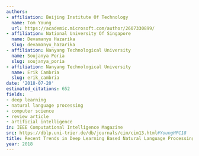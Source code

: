 ```yaml
---
authors:
- affiliation: Beijing Institute Of Technology
  name: Tom Young
  url: https://academic.microsoft.com/author/2607330899/
- affiliation: National University Of Singapore
  name: Devamanyu Hazarika
  slug: devamanyu_hazarika
- affiliation: Nanyang Technological University
  name: Soujanya Poria
  slug: soujanya_poria
- affiliation: Nanyang Technological University
  name: Erik Cambria
  slug: erik_cambria
date: '2018-07-20'
estimated_citations: 652
fields:
- deep learning
- natural language processing
- computer science
- review article
- artificial intelligence
in: IEEE Computational Intelligence Magazine
src: https://dblp.uni-trier.de/db/journals/cim/cim13.html#YoungHPC18
title: Recent Trends in Deep Learning Based Natural Language Processing [Review Article]
year: 2018
---
```

